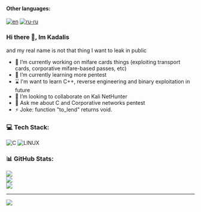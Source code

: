 #### Other languages:
[![en](https://img.shields.io/badge/lang-en-red.svg)](https://github.com/kadalis/kadalis/blob/master/README.md)
[![ru-ru](https://img.shields.io/badge/lang-ru--ru-green.svg)](https://github.com/kadalis/kadalis/blob/master/README.ru-ru.md)


### Hi there 👋, Im Kadalis
and my real name is not that thing I want to leak in public

- 🔭 I’m currently working on mifare cards things (exploiting transport cards, corporative mifare-based passes, etc)
- 🌱 I’m currently learning more pentest
- ⌛ I'm want to learn C++, reverse engineering and binary exploitation in future
- 👯 I’m looking to collaborate on Kali NetHunter <!-- I'm assuming that this field is for project i want to help others with -->
- 💬 Ask me about C and Corporative networks pentest <!-- This for things Im have some experience with, i guess? -->
- ⚡ Joke: function "to_lend" returns void.

### 💻 Tech Stack:
![C](https://img.shields.io/badge/c-%2300599C.svg?style=for-the-badge&logo=c&logoColor=white) ![LINUX](https://img.shields.io/badge/Linux-FCC624?style=for-the-badge&logo=linux&logoColor=black)
### 📊 GitHub Stats:
![](https://github-readme-stats.vercel.app/api?username=Kadalis&theme=dark&hide_border=false&include_all_commits=false&count_private=false)<br/>
![](https://github-readme-streak-stats.herokuapp.com/?user=Kadalis&theme=dark&hide_border=false)<br/>
![](https://github-readme-stats.vercel.app/api/top-langs/?username=Kadalis&theme=dark&hide_border=false&include_all_commits=false&count_private=false&layout=compact)

---
[![](https://visitcount.itsvg.in/api?id=kadalis&icon=5&color=8)](https://visitcount.itsvg.in)
<!-- Proudly created with GPRM ( https://gprm.itsvg.in ) -->
